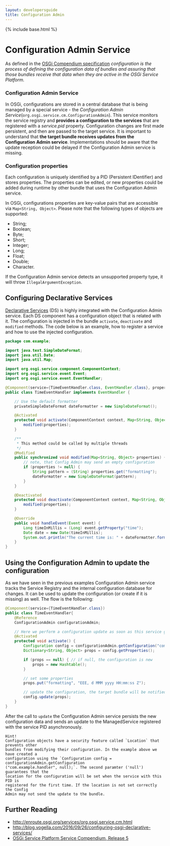```yaml
---
layout: developersguide
title: Configuration Admin
---
```


{% include base.html %}

# Configuration Admin Service

As defined in the [OSGi Compendium specification][OSGi-cmpn] *configuration is the process of defining the configuration data of bundles and assuring that those bundles receive that data when they are active in the OSGi Service Platform.*

### Configuration Admin Service

In OSGi, configurations are stored in a central database that is being managed by a special service - the *Configuration Admin Service*(`org.osgi.service.cm.ConfigurationAdmin`). This service monitors the service registry and **provides a configuration to the services** that are registered with a *service.pid* property. Configuration changes are first made persistent, and then are passed to the target service. It is important to understand that **the target bundle receives updates from the Configuration Admin service**. Implementations should be aware that the update reception could be delayed if the Configuration Admin service is missing.

### Configuration properties

Each configuration is uniquely identified by a PID (Persistent IDentifier) and stores properties. The properties can be edited, or new properties could be added during runtime by other bundle that uses the Configuration Admin service.

In OSGi, configurations properties are key-value pairs that are accessible via `Map<String, Object>`. Please note that the following types of objects are supported:

- String;
- Boolean;
- Byte;
- Short;
- Integer;
- Long;
- Float;
- Double;
- Character.

If the Configuration Admin service detects an unsupported property type, it will throw `IllegalArgumentException`.

## Configuring Declarative Services

[Declarative Services](osgids.html) (DS) is highly integrated with the Configuration Admin service.
Each DS component has a configuration object that is related with it.
The configuration is injected in the bundle `activate`, `deactivate` and `modified` methods.
The code below is an example, how to register a service and how to use the injected configuration.

```java
package com.example;

import java.text.SimpleDateFormat;
import java.util.Date;
import java.util.Map;

import org.osgi.service.component.ComponentContext;
import org.osgi.service.event.Event;
import org.osgi.service.event.EventHandler;

@Component(service={TimeEventHandler.class, EventHandler.class}, property={"event.topics=some/topic"})
public class TimeEventHandler implements EventHandler {

    // Use the default formatter
    privateSimpleDateFormat dateFormatter = new SimpleDateFormat();

    @Activated
    protected void activate(ComponentContext context, Map<String, Object> properties) {
        modified(properties);
    }

    /**
     * This method could be called by multiple threads
     */
    @Modified
    public synchronized void modified(Map<String, Object> properties) {
        // note, that Config Admin may send an empty configuration
        if (properties != null) {
            String pattern = (String) properties.get("formatting");
            dateFormatter = new SimpleDateFormat(pattern);
        }
    }

    @Deactivated
    protected void deactivate(ComponentContext context, Map<String, Object> properties) {
        modified(properties);
    }

    @Override
    public void handleEvent(Event event) {
        Long timeInMillis = (Long) event.getProperty("time");
        Date date = new Date(timeInMillis);
        System.out.println("The current time is: " + dateFormatter.format(date));
    }
}
```

## Using the Configuration Admin to update the configuration

As we have seen in the previous examples Configuration Admin service tracks the Service Registry and the internal configuration database for changes.
It can be used to update the configuration (or create if it is missing) as well.
The flow is the following:

```java
@Component(service={TimeEventHandler.class})
public class TimeEventHandler{
    @Reference
    ConfigurationAdmin configurationAdmin;

    // Here we perform a configuration update as soon as this service gets activated
    @Activated
    protected void activate() {
        Configuration config = configurationAdmin.getConfiguration("com.example.handler", null);
        Dictionary<String, Object> props = config.getProperties();

        if (props == null) { // if null, the configuration is new
            props = new Hashtable();
        }

        // set some properties
        props.put("formatting", "EEE, d MMM yyyy HH:mm:ss Z");

        // update the configuration, the target bundle will be notified for the change
        config.update(props);
    }
}
```

After the call to `update` the Configuration Admin service persists the new configuration data and sends an update to the ManagedService registered with the service PID asynchronously.

    Hint!
    Configuration objects have a security feature called `Location` that prevents other
    bundles from modifying their configuration. In the example above we have created a
    configuration using the `Configuration config = configurationAdmin.getConfiguration
    ("com.example.handler", null);`. The second paramter ('null') guarantees that the
    location for the configuration will be set when the service with this PID is
    registered for the first time. If the location is not set correctly the Config
    Admin may not send the update to the bundle.

## Further Reading

- <http://enroute.osgi.org/services/org.osgi.service.cm.html>
- <http://blog.vogella.com/2016/09/26/configuring-osgi-declarative-services/>
- [OSGi Service Platform Service Compendium, Release 5][OSGi-cmpn]

[OSGi-cmpn]: https://osgi.org/download/r5/osgi.cmpn-5.0.0.pdf